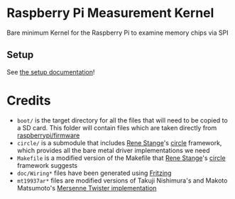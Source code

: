 # Raspberry Pi Measurement Kernel

Bare minimum Kernel for the Raspberry Pi to examine memory chips via SPI

## Setup

See [the setup documentation](doc/Setup.md)!


# Credits

 - `boot/` is the target directory for all the files that will need to be copied to a SD card. This folder will contain files which are taken directly from [raspberrypi/firmware](https://github.com/raspberrypi/firmware)
 - `circle/` is a submodule that includes [Rene Stange](https://github.com/rsta2)'s [circle](https://github.com/rsta2/circle) framework, which provides all the bare metal driver implementations we need
 - `Makefile` is a modified version of the Makefile that [Rene Stange](https://github.com/rsta2)'s [circle](https://github.com/rsta2/circle) framework suggests
 - `doc/Wiring*` files have been generated using [Fritzing](https://fritzing.org/)
 - `mt19937ar*` files are modified versions of Takuji Nishimura's and Makoto Matsumoto's [Mersenne Twister implementation](http://www.math.sci.hiroshima-u.ac.jp/m-mat/MT/MT2002/emt19937ar.html)
